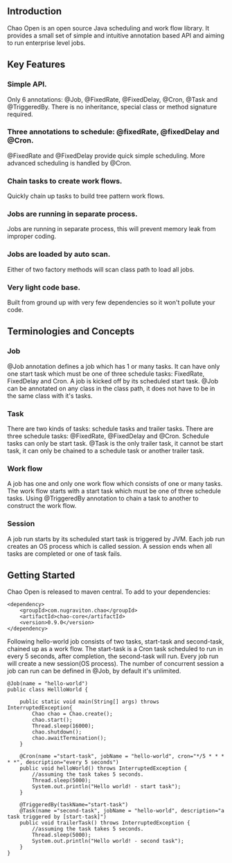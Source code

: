 ## Introduction

Chao Open is an open source Java scheduling and work flow library. It provides a small set of simple and intuitive annotation based API and aiming to run enterprise level jobs.


## Key Features

### Simple API.
Only 6 annotations: @Job, @FixedRate, @FixedDelay, @Cron, @Task and @TriggeredBy. There is no inheritance, special class or method signature required.

### Three annotations to schedule: @fixedRate, @fixedDelay and @Cron.
@FixedRate and @FixedDelay provide quick simple scheduling. More advanced scheduling is handled by @Cron.   

### Chain tasks to create work flows.
Quickly chain up tasks to build tree pattern work flows.

### Jobs are running in separate process.
Jobs are running in separate process, this will prevent memory leak from improper coding. 
 
### Jobs are loaded by auto scan.
Either of two factory methods will scan class path to load all jobs.
 
### Very light code base.
Built from ground up with very few dependencies so it won't pollute your code. 


## Terminologies and Concepts

### Job
@Job annotation defines a job which has 1 or many tasks. It can have only one start task which must be one of three schedule tasks: FixedRate, FixedDelay and Cron. A job is kicked off by its scheduled start task.
@Job can be annotated on any class in the class path, it does not have to be in the same class with it's tasks.

### Task
There are two kinds of tasks: schedule tasks and trailer tasks. There are three schedule tasks: @FixedRate, @FixedDelay and @Cron. Schedule tasks can only be start task. @Task is the only trailer task, it cannot be start task, it can only be chained to a schedule task or another trailer task. 

### Work flow
A job has one and only one work flow which consists of one or many tasks. The work flow starts with a start task which must be one of three schedule tasks. Using @TriggeredBy annotation to chain a task to another to construct the work flow.  

### Session
A job run starts by its scheduled start task is triggered by JVM. Each job run creates an OS process which is called session. A session ends when all tasks are completed or one of task fails.


## Getting Started

Chao Open is released to maven central. To add to your dependencies:

   	<dependency>
	    <groupId>com.nugraviton.chao</groupId>
	    <artifactId>chao-core</artifactId>
	    <version>0.9.0</version>
	</dependency>

Following hello-world job consists of two tasks, start-task and second-task, chained up as a work flow. The start-task is a Cron task scheduled to run in every 5 seconds, after completion, the second-task will run. Every job run will create a new session(OS process). The number of concurrent session a job can run can be defined in @Job, by default it's unlimited.

	@Job(name = "hello-world")
	public class HellloWorld {
	
		public static void main(String[] args) throws InterruptedException{
			Chao chao = Chao.create();
			chao.start();
			Thread.sleep(16000);
			chao.shutdown();
			chao.awaitTermination();
		}
	
		@Cron(name ="start-task", jobName = "hello-world", cron="*/5 * * * * *", description="every 5 seconds")
		public void helloWorld() throws InterruptedException {
			//assuming the task takes 5 seconds.
			Thread.sleep(5000);
			System.out.println("Hello world! - start task");
		}
	
		@TriggeredBy(taskName="start-task")
		@Task(name ="second-task", jobName = "hello-world", description="a task triggered by [start-task]")
		public void trailerTask() throws InterruptedException {
			//assuming the task takes 5 seconds.
			Thread.sleep(5000);
			System.out.println("Hello world! - second task");
		}
	}
